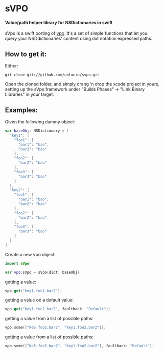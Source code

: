 # sVPO

#### Value/path helper library for NSDictionaries in swift

sVpo is a swift porting of [vpo](https://github.com/unlucio/vpo). It's a set of simple functions that let you query your NSDdictionaries' content using dot notation expressed paths.

## How to get it:

Either:

```
git clone git://github.com/unlucio/svpo.git
```

Open the cloned folder, and simply drang 'n drop the xcode project in yours, setting up the sVpo.framework under "Builds Phases" -> "Link Binary Libraries" in your target.

## Examples:

Given the following dummy object:

```swift
var baseObj: NSDictionary = [
  "key1": [
    "foo1": [
      "bar1": "bao",
      "bar2": "bao"
    ],
    "foo2": [
      "bar2": "bao"
    ],
    "foo3": [
      "bar3": "bao"
    ]
  ],
  "key2": [
    "foo1": [
      "bar1": "bao",
      "bar2": "bao"
    ],
    "foo2": [
      "bar2": "bao"
    ],
    "foo3": [
      "bar3": "bao"
    ]
  ]
]
```

Create a new vpo object:

```swift
import sVpo

var vpo:sVpo = sVpo(dict: baseObj)
```

getting a value:

```swift
vpo.get("key1.foo2.bar2");
```

getting a value od a default value:

```swift
vpo.get("key1.foo2.bar2", faultback: "Default");
```

getting a value from a list of possible paths:

```swift
vpo.some(["ke5.foo2.bar2", "key1.foo2.bar2"]);
```

getting a value from a list of possible paths:

```swift
vpo.some(["ke5.foo2.bar2", "key1.foo2.bar2"], faultback: "Default");
```

